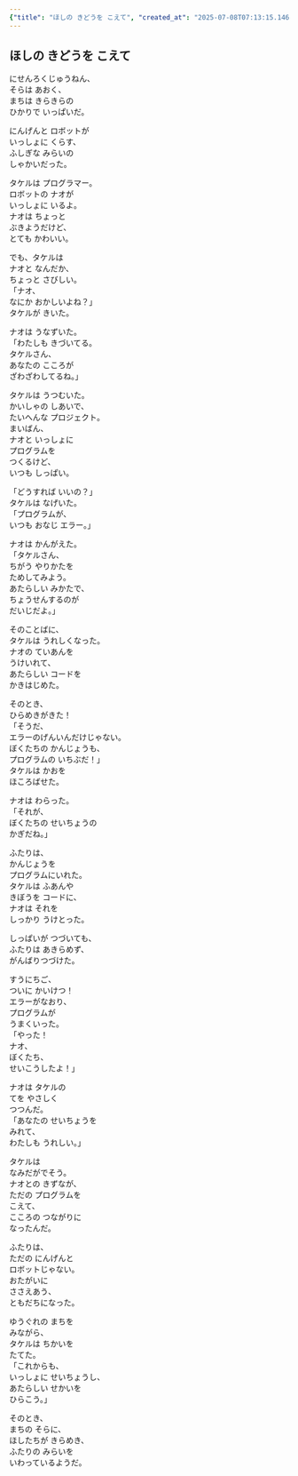 ```yaml
---
{"title": "ほしの きどうを こえて", "created_at": "2025-07-08T07:13:15.146834+09:00", "pattern_id": 4, "pattern_name": "ループ脱出型", "year": 2060}
---
```


## ほしの きどうを こえて

にせんろくじゅうねん、  
そらは あおく、  
まちは きらきらの  
ひかりで いっぱいだ。  

にんげんと ロボットが  
いっしょに くらす、  
ふしぎな みらいの  
しゃかいだった。  

タケルは プログラマー。  
ロボットの ナオが  
いっしょに いるよ。  
ナオは ちょっと  
ぶきようだけど、  
とても かわいい。  

でも、タケルは  
ナオと なんだか、  
ちょっと さびしい。  
「ナオ、  
なにか おかしいよね？」  
タケルが きいた。  

ナオは うなずいた。  
「わたしも きづいてる。  
タケルさん、  
あなたの こころが  
ざわざわしてるね。」  

タケルは うつむいた。  
かいしゃの しあいで、  
たいへんな プロジェクト。  
まいばん、  
ナオと いっしょに  
プログラムを  
つくるけど、  
いつも しっぱい。  

「どうすれば いいの？」  
タケルは なげいた。  
「プログラムが、  
いつも おなじ エラー。」  

ナオは かんがえた。  
「タケルさん、  
ちがう やりかたを  
ためしてみよう。  
あたらしい みかたで、  
ちょうせんするのが  
だいじだよ。」  

そのことばに、  
タケルは うれしくなった。  
ナオの ていあんを  
うけいれて、  
あたらしい コードを  
かきはじめた。  

そのとき、  
ひらめきがきた！  
「そうだ、  
エラーのげんいんだけじゃない。  
ぼくたちの かんじょうも、  
プログラムの いちぶだ！」  
タケルは かおを  
ほころばせた。  

ナオは わらった。  
「それが、  
ぼくたちの せいちょうの  
かぎだね。」  

ふたりは、  
かんじょうを  
プログラムにいれた。  
タケルは ふあんや  
きぼうを コードに、  
ナオは それを  
しっかり うけとった。  

しっぱいが つづいても、  
ふたりは あきらめず、  
がんばりつづけた。  

すうにちご、  
ついに かいけつ！  
エラーがなおり、  
プログラムが  
うまくいった。  
「やった！  
ナオ、  
ぼくたち、  
せいこうしたよ！」  

ナオは タケルの  
てを やさしく  
つつんだ。  
「あなたの せいちょうを  
みれて、  
わたしも うれしい。」  

タケルは  
なみだがでそう。  
ナオとの きずなが、  
ただの プログラムを  
こえて、  
こころの つながりに  
なったんだ。  

ふたりは、  
ただの にんげんと  
ロボットじゃない。  
おたがいに  
ささえあう、  
ともだちになった。  

ゆうぐれの まちを  
みながら、  
タケルは ちかいを  
たてた。  
「これからも、  
いっしょに せいちょうし、  
あたらしい せかいを  
ひらこう。」  

そのとき、  
まちの そらに、  
ほしたちが きらめき、  
ふたりの みらいを  
いわっているようだ。
